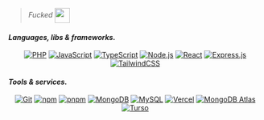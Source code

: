 >_Fucked_    <img src="https://media.tenor.com/uvs84qLH_l8AAAAi/nahh-nah.gif" width="30px" align="center">

#### _Languages, libs & frameworks._

<div align="center">
  
  <!--![HTML](https://img.shields.io/badge/HTML-E34F26?style=for-the-badge&logo=html5&logoColor=white)-->
  <!--![CSS](https://img.shields.io/badge/CSS-1572B6?style=for-the-badge&logo=css3&logoColor=white)-->
  [![PHP](https://img.shields.io/badge/PHP-777BB4?style=for-the-badge&logo=php&logoColor=white)](https://www.php.net/)
  [![JavaScript](https://img.shields.io/badge/JavaScript-000000?style=for-the-badge&logo=javascript&logoColor=F7DF1E)](https://developer.mozilla.org/en-US/docs/Web/JavaScript)
  [![TypeScript](https://img.shields.io/badge/TypeScript-3178C6?style=for-the-badge&logo=typescript&logoColor=white)](https://www.typescriptlang.org/)
  [![Node.js](https://img.shields.io/badge/Node.js-339933?style=for-the-badge&logo=node.js&logoColor=white)](https://nodejs.org/en/)
  [![React](https://img.shields.io/badge/React-282c34?style=for-the-badge&logo=react&logoColor=61DAFB)](https://react.dev/)
  [![Express.js](https://img.shields.io/badge/Express.js-78c461?style=for-the-badge&logo=express&logoColor=white)](https://expressjs.com/)
  [![TailwindCSS](https://img.shields.io/badge/TailwindCSS-FFFFFF?style=for-the-badge&logo=tailwindcss&logoColor=38BCF9)](https://tailwindcss.com/)
  
</div>


#### _Tools & services._

<div align="center">
  
  [![Git](https://img.shields.io/badge/Git-F05032?style=for-the-badge&logo=git&logoColor=white)](https://git-scm.com/)
  [![npm](https://img.shields.io/badge/npm-CB3837?style=for-the-badge&logo=npm&logoColor=white)](https://www.npmjs.com/)
  [![pnpm](https://img.shields.io/badge/pnpm-ffffff?style=for-the-badge&logo=pnpm&logoColor=f69220)](https://pnpm.io/)
  [![MongoDB](https://img.shields.io/badge/MongoDB-47A248?style=for-the-badge&logo=mongodb&logoColor=white)](https://www.mongodb.com/)
  [![MySQL](https://img.shields.io/badge/MySQL-4479A1?style=for-the-badge&logo=mysql&logoColor=white)](https://www.mysql.com/)
  [![Vercel](https://img.shields.io/badge/Vercel-black?logo=vercel&style=for-the-badge)](https://vercel.com/home)
  [![MongoDB Atlas](https://img.shields.io/badge/MongoDB%20Atlas-47A248?logo=mongodb&logoColor=white&style=for-the-badge)](https://www.mongodb.com/products/platform/atlas-database)
  [![Turso](https://img.shields.io/badge/Turso-4ff7d1?logo=turso&logoColor=white&style=for-the-badge)](https://turso.tech/)
  
</div>

<!-- [![JWT](https://img.shields.io/badge/JWT-000000?style=for-the-badge&logo=JSON%20web%20tokens&logoColor=white)](https://jwt.io/)
[![Vite](https://img.shields.io/badge/Vite-FFD62E?style=for-the-badge&logo=Vite&logoColor=646CFF)](https://vitejs.dev/)
[![SWC](https://img.shields.io/badge/SWC-%2320232a.svg?style=for-the-badge&logo=swc&logoColor=%23F2C94C)](https://swc.rs/)


Old JS badge: ![JavaScript](https://img.shields.io/badge/JavaScript-F7DF1E?style=for-the-badge&logo=javascript&logoColor=black) -->

